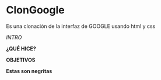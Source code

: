 # ClonGoogle
Es una clonación de la interfaz de GOOGLE usando html y css

*INTRO*

**¿QUÉ HICE?**

**OBJETIVOS**

**Estas son negritas**
